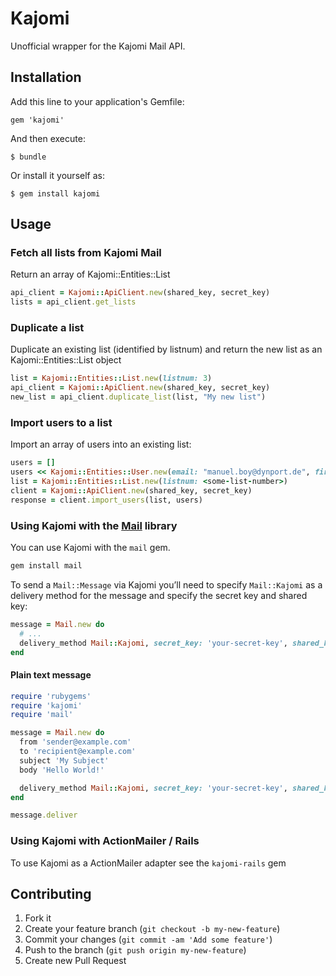 # Kajomi

Unofficial wrapper for the Kajomi Mail API.

## Installation

Add this line to your application's Gemfile:

    gem 'kajomi'

And then execute:

    $ bundle

Or install it yourself as:

    $ gem install kajomi


## Usage

### Fetch all lists from Kajomi Mail

Return an array of Kajomi::Entities::List

``` ruby
api_client = Kajomi::ApiClient.new(shared_key, secret_key)
lists = api_client.get_lists
```

### Duplicate a list

Duplicate an existing list (identified by listnum) and return the new list as an Kajomi::Entities::List object

``` ruby
list = Kajomi::Entities::List.new(listnum: 3)
api_client = Kajomi::ApiClient.new(shared_key, secret_key)
new_list = api_client.duplicate_list(list, "My new list")
```

### Import users to a list

Import an array of users into an existing list:

``` ruby
users = []
users << Kajomi::Entities::User.new(email: "manuel.boy@dynport.de", firstname: "Manuel", lastname: "Boy")
list = Kajomi::Entities::List.new(listnum: <some-list-number>)
client = Kajomi::ApiClient.new(shared_key, secret_key)
response = client.import_users(list, users)
```

### Using Kajomi with the [Mail](http://rubygems.org/gems/mail) library

You can use Kajomi with the `mail` gem.

``` bash
gem install mail
```

To send a `Mail::Message` via Kajomi you’ll need to specify `Mail::Kajomi` as a delivery method for the message and specify the secret key and shared key:

``` ruby
message = Mail.new do
  # ...
  delivery_method Mail::Kajomi, secret_key: 'your-secret-key', shared_key: 'your-shared-key'
end
```

#### Plain text message

``` ruby
require 'rubygems'
require 'kajomi'
require 'mail'

message = Mail.new do
  from 'sender@example.com'
  to 'recipient@example.com'
  subject 'My Subject'
  body 'Hello World!'

  delivery_method Mail::Kajomi, secret_key: 'your-secret-key', shared_key: 'your-shared-key'
end

message.deliver
```

### Using Kajomi with ActionMailer / Rails

To use Kajomi as a ActionMailer adapter see the `kajomi-rails` gem

## Contributing

1. Fork it
2. Create your feature branch (`git checkout -b my-new-feature`)
3. Commit your changes (`git commit -am 'Add some feature'`)
4. Push to the branch (`git push origin my-new-feature`)
5. Create new Pull Request
